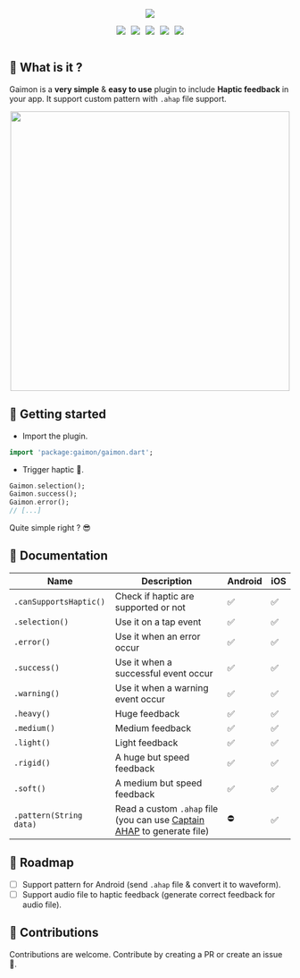 <p align="center">
  <img src="https://github.com/istornz/gaimon/blob/main/images/gaimon.jpg?raw=true" />
</p>

<div align="center" style="display: flex;align-items: center;justify-content: center;">
  <a href="https://pub.dev/packages/gaimon"><img src="https://img.shields.io/pub/points/gaimon?style=for-the-badge" style="margin-right: 10px" /></a>
  <a href="https://pub.dev/packages/gaimon"><img src="https://img.shields.io/pub/likes/gaimon?style=for-the-badge" style="margin-right: 10px" /></a>
  <a href="https://pub.dev/packages/gaimon"><img src="https://img.shields.io/pub/popularity/gaimon?style=for-the-badge" style="margin-right: 10px" /></a>
  <a href="https://pub.dev/packages/gaimon"><img src="https://img.shields.io/pub/v/gaimon?style=for-the-badge" style="margin-right: 10px" /></a>
  <a href="https://github.com/istornz/gaimon"><img src="https://img.shields.io/github/stars/istornz/gaimon?style=for-the-badge" /></a>
</div>
<br />

## 🧐 What is it ?

Gaimon is a **very simple** & **easy to use** plugin to include **Haptic feedback** in your app. It support custom pattern with ```.ahap``` file support.
<br />

<p align="center">
  <img style="height: 500px; max-height: 500px" src="https://raw.githubusercontent.com/istornz/gaimon/main/images/preview.jpg" />
</p>

## 👻 Getting started

- Import the plugin.

```dart
import 'package:gaimon/gaimon.dart';
```

- Trigger haptic 📳.

```dart
Gaimon.selection();
Gaimon.success();
Gaimon.error();
// [...]
```

Quite simple right ? 😎

## 📘 Documentation

| Name | Description | Android  | iOS |
| ---- | ----------- | -------- | --- |
| ```.canSupportsHaptic()``` | Check if haptic are supported or not | ✅ | ✅ |
| ```.selection()``` | Use it on a tap event | ✅ | ✅ |
| ```.error()``` | Use it when an error occur | ✅ | ✅ |
| ```.success()``` | Use it when a successful event occur | ✅ | ✅ |
| ```.warning()``` | Use it when a warning event occur | ✅ | ✅ |
| ```.heavy()``` | Huge feedback | ✅ | ✅ |
| ```.medium()``` | Medium feedback | ✅ | ✅ |
| ```.light()``` | Light feedback | ✅ | ✅ |
| ```.rigid()``` | A huge but speed feedback | ✅ | ✅ |
| ```.soft()``` | A medium but speed feedback | ✅ | ✅ |
| ```.pattern(String data)``` | Read a custom ```.ahap``` file (you can use [Captain AHAP](https://ahap.fancypixel.it/) to generate file) | ⛔️  | ✅ |

## 🎯 Roadmap

- [ ] Support pattern for Android (send ```.ahap``` file & convert it to waveform).
- [ ] Support audio file to haptic feedback (generate correct feedback for audio file).

## 👥 Contributions

Contributions are welcome. Contribute by creating a PR or create an issue 🎉.